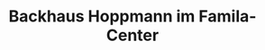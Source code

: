 ---
title: "Backhaus Hoppmann im Famila-Center"
url: /westerstede/backhaus-hoppmann-im-famila-center/
shop: Bäckerei
---